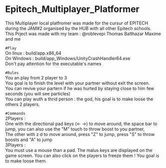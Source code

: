 # Epitech_Multiplayer_Platformer  
This Multiplayer local platfromer was made for the cursur of EPITECH during the JAM#2 organised by the HUB with all other Epitech schools.  
This Prject was made with my team : @roblevepi Thomas Balthazar Maxime and me  

`#Play`  
On linux : build/app.x86_64  
On Windows : build/app_Windows/UnityCrashHandler64.exe  
Don't pay attention for the executable's names  

`#Rules`  
You an play from 2 player to 3  
You goal is to finish the level with your partner without exit the screen.  
You can revive your partern if he was hurted by staying close to him few seconds (you will see particles)  
You can play wuth a thrid person : the god, his goal is to make loose the others 2 players.  

`#Commands`   
2Players :   
One with the directional pad keys (<- ->) to move around, the space bar to jump, you can also use the "M" touch to throw boost to you partner,  
The other with z d to move around, press "Z" to jump, press "S" to throw boosts and "A" to jump  
3Players :  
You must use a mouse than a pad. The malus keys are displayed on the game screen. You can also click on the players to freeze them ! You goal is to make loose them.  
